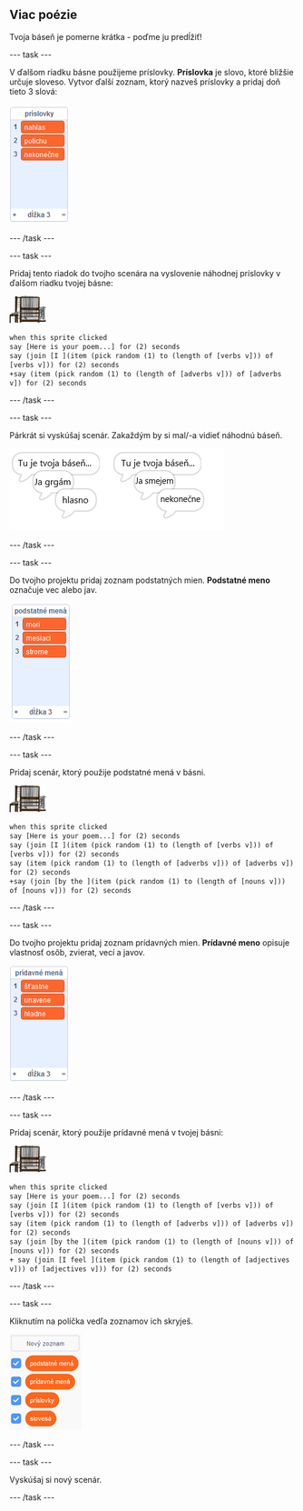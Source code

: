 ## Viac poézie

Tvoja báseň je pomerne krátka - poďme ju predĺžiť!

\--- task \---

V ďalšom riadku básne použijeme príslovky. **Príslovka** je slovo, ktoré bližšie určuje sloveso. Vytvor ďalší zoznam, ktorý nazveš príslovky a pridaj doň tieto 3 slová:

![list with the words loudly, silently, endlessly](images/poetry-adverbs.png)

\--- /task \---

\--- task \---

Pridaj tento riadok do tvojho scenára na vyslovenie náhodnej príslovky v ďalšom riadku tvojej básne:

![postava počítač](images/computer-sprite.png)

```blocks3
when this sprite clicked
say [Here is your poem...] for (2) seconds
say (join [I ](item (pick random (1) to (length of [verbs v])) of [verbs v])) for (2) seconds
+say (item (pick random (1) to (length of [adverbs v])) of [adverbs v]) for (2) seconds
```

\--- /task \---

\--- task \---

Párkrát si vyskúšaj scenár. Zakaždým by si mal/-a vidieť náhodnú báseň.

![náhodná bublina s príslovkami](images/poetry-adverb-test.png)

\--- /task \---

\--- task \---

Do tvojho projektu pridaj zoznam podstatných mien. **Podstatné meno** označuje vec alebo jav.

![zoznam slovies so slovami mori, mesiaci, strome](images/poetry-nouns.png)

\--- /task \---

\--- task \---

Pridaj scenár, ktorý použije podstatné mená v básni.

![postava počítač](images/computer-sprite.png)

```blocks3
when this sprite clicked
say [Here is your poem...] for (2) seconds
say (join [I ](item (pick random (1) to (length of [verbs v])) of [verbs v])) for (2) seconds
say (item (pick random (1) to (length of [adverbs v])) of [adverbs v]) for (2) seconds
+say (join [by the ](item (pick random (1) to (length of [nouns v])) of [nouns v])) for (2) seconds
```

\--- /task \---

\--- task \---

Do tvojho projektu pridaj zoznam prídavných mien. **Prídavné meno** opisuje vlastnosť osôb, zvierat, vecí a javov.

![zoznam prídavných mien šťastne, unavene, hladne](images/poetry-adjectives.png)

\--- /task \---

\--- task \---

Pridaj scenár, ktorý použije prídavné mená v tvojej básni:

![postava počítač](images/computer-sprite.png)

```blocks3
when this sprite clicked
say [Here is your poem...] for (2) seconds
say (join [I ](item (pick random (1) to (length of [verbs v])) of [verbs v])) for (2) seconds
say (item (pick random (1) to (length of [adverbs v])) of [adverbs v]) for (2) seconds
say (join [by the ](item (pick random (1) to (length of [nouns v])) of [nouns v])) for (2) seconds
+ say (join [I feel ](item (pick random (1) to (length of [adjectives v])) of [adjectives v])) for (2) seconds
```

\--- /task \---

\--- task \---

Kliknutím na políčka vedľa zoznamov ich skryješ.

![premenné zoznam so začiarknutými políčkami](images/poetry-lists-tick.png)

\--- /task \---

\--- task \---

Vyskúšaj si nový scenár.

\--- /task \---